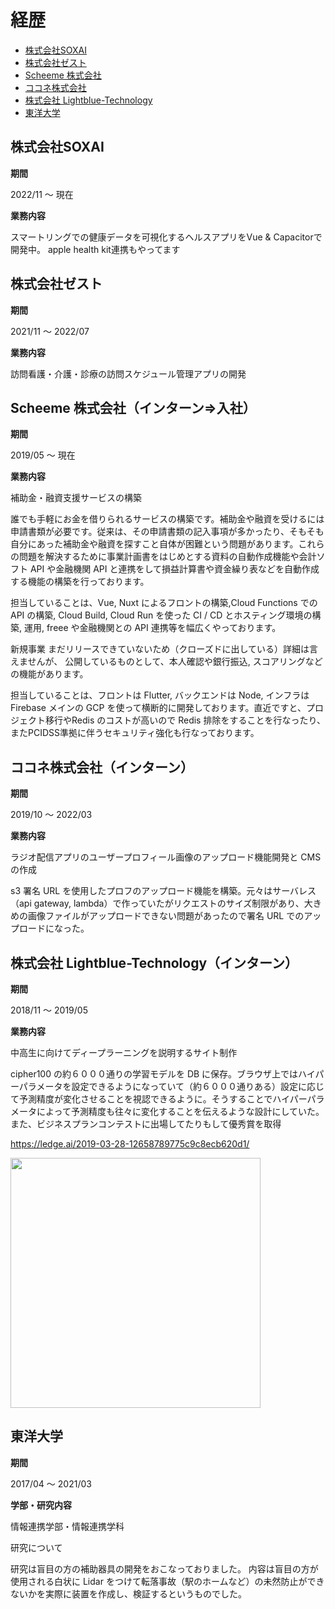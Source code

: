 # 経歴
- [株式会社SOXAI](https://github.com/Retsuki/Profile/edit/main/career/README.md#%E6%A0%AA%E5%BC%8F%E4%BC%9A%E7%A4%BEsoxai)
- [株式会社ゼスト](https://github.com/Retsuki/Profile/edit/main/career/README.md#%E6%A0%AA%E5%BC%8F%E4%BC%9A%E7%A4%BE%E3%82%BC%E3%82%B9%E3%83%88)
- [Scheeme 株式会社](https://github.com/Retsuki/Profile/tree/main/career#scheeme-%E6%A0%AA%E5%BC%8F%E4%BC%9A%E7%A4%BE%E3%82%A4%E3%83%B3%E3%82%BF%E3%83%BC%E3%83%B3%E5%85%A5%E7%A4%BE)
- [ココネ株式会社](https://github.com/Retsuki/Profile/tree/main/career#%E3%82%B3%E3%82%B3%E3%83%8D%E6%A0%AA%E5%BC%8F%E4%BC%9A%E7%A4%BE%E3%82%A4%E3%83%B3%E3%82%BF%E3%83%BC%E3%83%B3)
- [株式会社 Lightblue-Technology](https://github.com/Retsuki/Profile/tree/main/career#%E6%A0%AA%E5%BC%8F%E4%BC%9A%E7%A4%BE-lightblue-technology%E3%82%A4%E3%83%B3%E3%82%BF%E3%83%BC%E3%83%B3)
- [東洋大学](https://github.com/Retsuki/Profile/tree/main/career#%E6%9D%B1%E6%B4%8B%E5%A4%A7%E5%AD%A6)

## 株式会社SOXAI

**期間**

2022/11 ～ 現在

**業務内容**

スマートリングでの健康データを可視化するヘルスアプリをVue & Capacitorで開発中。
apple health kit連携もやってます

## 株式会社ゼスト

**期間**

2021/11 〜 2022/07

**業務内容**

訪問看護・介護・診療の訪問スケジュール管理アプリの開発

## Scheeme 株式会社（インターン=>入社）

**期間**

2019/05 〜 現在

**業務内容**

補助金・融資支援サービスの構築

誰でも手軽にお金を借りられるサービスの構築です。補助金や融資を受けるには申請書類が必要です。従来は、その申請書類の記入事項が多かったり、そもそも自分にあった補助金や融資を探すこと自体が困難という問題があります。これらの問題を解決するために事業計画書をはじめとする資料の自動作成機能や会計ソフト API や金融機関 API と連携をして損益計算書や資金繰り表などを自動作成する機能の構築を行っております。

担当していることは、Vue, Nuxt によるフロントの構築,Cloud Functions での API の構築, Cloud Build, Cloud Run を使った CI / CD とホスティング環境の構築, 運用, freee や金融機関との API 連携等を幅広くやっております。

新規事業
まだリリースできていないため（クローズドに出している）詳細は言えませんが、
公開しているものとして、本人確認や銀行振込, スコアリングなどの機能があります。

担当していることは、フロントは Flutter, バックエンドは Node, インフラは Firebase メインの GCP を使って横断的に開発しております。直近ですと、プロジェクト移行やRedis のコストが高いので Redis 排除をすることを行なったり、またPCIDSS準拠に伴うセキュリティ強化も行なっております。

## ココネ株式会社（インターン）

**期間**

2019/10 〜 2022/03

**業務内容**

ラジオ配信アプリのユーザープロフィール画像のアップロード機能開発と CMS の作成

s3 署名 URL を使用したプロフのアップロード機能を構築。元々はサーバレス（api gateway, lambda）で作っていたがリクエストのサイズ制限があり、大きめの画像ファイルがアップロードできない問題があったので署名 URL でのアップロードになった。

## 株式会社 Lightblue-Technology（インターン）

**期間**

2018/11 〜 2019/05

**業務内容**

中高生に向けてディープラーニングを説明するサイト制作

cipher100 の約６０００通りの学習モデルを DB に保存。ブラウザ上ではハイパーパラメータを設定できるようになっていて（約６０００通りある）設定に応じて予測精度が変化させることを視認できるように。そうすることでハイパーパラメータによって予測精度も往々に変化することを伝えるような設計にしていた。
また、ビジネスプランコンテストに出場してたりもして優秀賞を取得 

https://ledge.ai/2019-03-28-12658789775c9c8ecb620d1/

<img width="400" src="https://user-images.githubusercontent.com/30931666/201792020-6ca11420-0653-462b-bbe2-4d86e9eff32e.jpeg" />

## 東洋大学

**期間**

2017/04 〜 2021/03

**学部・研究内容**

情報連携学部・情報連携学科

研究について

研究は盲目の方の補助器具の開発をおこなっておりました。
内容は盲目の方が使用される白状に Lidar をつけて転落事故（駅のホームなど）の未然防止ができないかを実際に装置を作成し、検証するというものでした。
